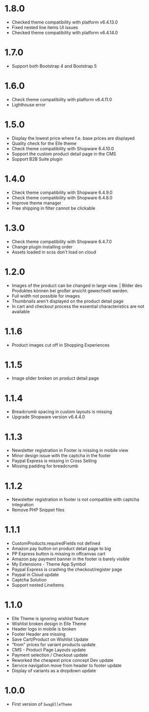 # 1.8.0
- Checked theme compatibility with platform v6.4.13.0
- Fixed nested line items UI issues
- Checked theme compatibility with platform v6.4.14.0

# 1.7.0
- Support both Bootstrap 4 and Bootstrap 5

# 1.6.0
- Check theme compatibility with platform v6.4.11.0
- Lighthouse error

# 1.5.0
- Display the lowest price where f.e. base prices are displayed
- Quality check for the Elle theme
- Check theme compatibility with Shopware 6.4.10.0
- Support the custom product detail page in the CMS
- Support B2B Suite plugin

# 1.4.0
- Check theme compatibility with Shopware 6.4.9.0
- Check theme compatibility with Shopware 6.4.8.0
- Improve theme manager
- Free shipping in filter cannot be clickable

# 1.3.0
- Check theme compatibility with Shopware 6.4.7.0
- Change plugin installing order
- Assets loaded in scss don't load on cloud

# 1.2.0
- Images of the product can be changed in large view. | Bilder des Produktes können bei großer ansicht gewechselt
  werden.
- Full width not possible for images
- Thumbnails aren't displayed on the product detail page
- In cart and checkout process the essential characteristics are not available

# 1.1.6
- Product images cut off in Shopping Experiences

# 1.1.5
- Image slider broken on product detail page

# 1.1.4
- Breadcrumb spacing in custom layouts is missing
- Upgrade Shopware version v6.4.4.0

# 1.1.3
- Newsletter registration in Footer is missing in mobile view
- Minor design issue with the captcha in the footer
- Paypal Express is missing in Cross Selling
- Missing padding for breadcrumb

# 1.1.2
- Newsletter registration in footer is not compatible with captcha integration
- Remove PHP Snippet files

# 1.1.1
- CustomProducts.requiredFields not defined
- Amazon pay button on product detail page to big
- PP Express button is missing in offcanvas cart
- Amazon pay payment banner in the footer is barely visible
- My Extensions - Theme App Symbol
- Paypal Express is crashing the checkout/register page
- Paypal in Cloud update
- Captcha Solution
- Support nested LineItems

# 1.1.0
- Elle Theme is ignoring wishlist feature
- Wishlist broken design in Elle Theme
- Header logo in mobile is broken
- Footer Header are missing
- Save Cart/Product on Wishlist Update
- "from" prices for variant products update
- CMS - Product Page Layouts update
- Payment selection / Checkout update
- Reworked the cheapest price concept Dev update
- Service navigation move from header to footer update
- Display of variants as a dropdown update

# 1.0.0
- First version of `SwagElleTheme`
